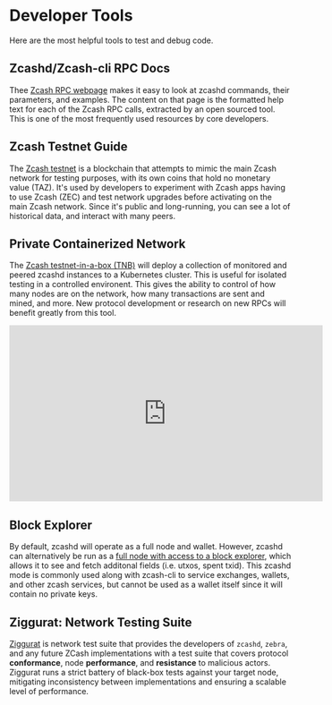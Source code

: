 # Developer Tools

Here are the most helpful tools to test and debug code.

## Zcashd/Zcash-cli RPC Docs

Thee [Zcash RPC webpage](https://zcash.github.io/) makes it easy to look at zcashd commands, their parameters, and examples. The content on that page is the formatted help text for each of the Zcash RPC calls, extracted by an open sourced tool. This is one of the most frequently used resources by core developers. 

## Zcash Testnet Guide

The [Zcash testnet](testnet_guide.html) is a blockchain that attempts to mimic the main Zcash network for testing purposes, with its own coins that hold no monetary value (TAZ). It's used by developers to experiment with Zcash apps having to use Zcash (ZEC) and test network upgrades before activating on the main Zcash network. Since it's public and long-running, you can see a lot of historical data, and interact with many peers. 

## Private Containerized Network

The [Zcash testnet-in-a-box (TNB)](https://github.com/zcash-hackworks/zcash-testnet-in-a-box) will deploy a collection of monitored and peered zcashd instances to a Kubernetes cluster. This is useful for isolated testing in a controlled environent. This gives the ability to control of how many nodes are on the network, how many transactions are sent and mined, and more. New protocol development or research on new RPCs will benefit greatly from this tool. 

<iframe width="560" height="315" src="https://www.youtube.com/embed/1360lSmfhnw" frameborder="0" allow="accelerometer; autoplay; encrypted-media; gyroscope; picture-in-picture" allowfullscreen></iframe>

## Block Explorer

By default, zcashd will operate as a full node and wallet. However, zcashd can alternatively be run as a [full node with access to a block explorer](insight_explorer.html), which allows it to see and fetch additonal fields (i.e. utxos, spent txid). This zcashd mode is commonly used along with zcash-cli to service exchanges, wallets, and other zcash services, but cannot be used as a wallet itself since it will contain no private keys.

## Ziggurat: Network Testing Suite

[Ziggurat](https://github.com/eqlabs/ziggurat) is network test suite that provides the developers of `zcashd`, `zebra`, and any future ZCash implementations with a test suite that covers protocol **conformance**, node **performance**, and **resistance** to malicious actors. Ziggurat runs a strict battery of black-box tests against your target node, mitigating inconsistency between implementations and ensuring a scalable level of performance.

<!--## todo-->
<!--grafana dashboard-->
<!--testnet in a box-->

